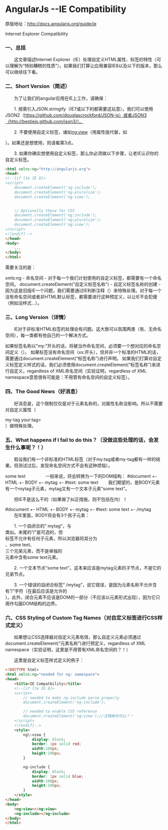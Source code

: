 # AngularJs --IE Compatibility  
原版地址：http://docs.angularjs.org/guide/ie

 

Internet Explorer Compatibility

 

### 一、总括

　　这文章描述Internet Explorer（IE）处理自定义HTML属性、标签的特性（可以理解为“特别糟糕的性质”）。如果我们打算让应用兼容IE8以及以下的版本，那么可以继续往下看。

 

### 二、Short Version（简述）

　　为了让我们的angular应用在IE上工作，请确保：

　　1. 按需引入JSON.stringify（IE7或以下的都需要这玩意）。我们可以使用JSON2（https://github.com/douglascrockford/JSON-js）或者JSON3（http://bestiejs.github.com/json3/）。

　　2. 不要使用自定义标签，诸如<ng:view>（用属性版代替，如<div ng-view>）。如果还是想使用，则请看第3点。

　　3. 如果你确实想使用自定义标签，那么你必须做以下步骤，让老IE认识你的自定义标签。

   

``` html
<html xmlns:ng="http://angularjs.org">
<head>
<!--[if lte IE 8]>
<script>
    document.createElement('ng-include');
    document.createElement('ng-pluralize');
    document.createElement('ng-view');
  

    // Optionally these for CSS
    document.createElement('ng:include');
    document.createElement('ng:pluralize');
    document.createElement('ng:view');
</script>
<![endif]-->
</head>
<body>
    ...
</body>
</html>
```
需要关注的是：

xmls:ng - 命名空间 - 对于每一个我们计划使用的自定义标签，都需要有一个命名空间。
document.createElement(“自定义标签名称”) - 自定义标签名称的创建 - 因为这是旧版IE一个问题，我们需要通过IE判断注释（<!--[if lte IE 8]>…<![endif]-->）来特殊处理。对于每一个没有命名空间或者非HTML默认标签，都需要进行这种预定义，以让IE不会犯傻（例如没样式…）。
 

### 三、Long Version（详情）

　　IE对于非标准HTML标签的处理会有问题。这大致可以氛围两类（有、无命名空间），每一类都有他自己的一个解决方式。

如果标签名称以”my:”开头的话，将被当作命名空间，必须要一个想对应的命名空间定义（<html xmlns:my=”ignored”>）。
如果标签没有命名空间（xx:开头），但并非一个标准的HTML的话，需要通过document.createElement(“标签名称”)进行声明。
如果我们打算对自定义标签定义样式的话，我们必须使用document.createElement(“标签名称”)来进行自定义，regardless of XML命名空间（实验证明，regardless of XML namespace意思很有可能是：不用管有命名空间的自定义标签）。
 

### 四、The Good News（好消息）

　　好消息是，这个限制仅仅是对于元素名称的，对属性名称没影响。所以不需要对自定义属性（<div> my-tag your:tag></div>）做特殊处理。

 

### 五、What happens if I fail to do this？（没做这些处理的话，会发生什么事呢？！）

　　假设我们有一个非标准的HTML标签（对于my:tag或者my-tag都有一样的结果。但测试过后，发现命名空间方式不会有这种烦恼）。

<html>
    <body>
        <mytag>some text</mytag>
    </body>
</html>
　　
　　一般来说，将会转换为一下的DOM结构：
#document
    +- HTML
        +- BODY
            +- mytag
                +- #text: some text
 　　我们期望的，是BODY元素有一个mytag子元素，mytag又有一个文本子元素”some text”。

 

　　但IE不是这么干的（如果做了纠正措施，则不包括在内）！

#document
    +- HTML
        +- BODY
             +- mytag
             +- #text: some text
             +- /mytag
 　　在IE里面，BODY将会有3个孩子元素：

　　1. 一个自闭合的” mytag”，与<br/>类似。末尾的“/”是可选的，但<br>标签不允许有任何子元素，所以浏览器将其分为<br>、some text、</br>三个兄弟元素，而不是单独的<br>元素中含有some text元素。

　　2. 一个文本节点“some text”。这本来应该是mytag元素的子节点，不是它的兄弟节点。

　　3. 一个错误的自闭合标签” /mytag”，说它错误，是因为元素名称不允许含有”/”字符（在最后应该是允许的<br/>）。此外，闭合元素不应该是DOM的一部分（不应该以元素形式出现），因为它只用作勾画DOM结构的边界。

 

### 六、CSS Styling of Custom Tag Names（对自定义标签进行CSS样式定义）

　　如果想让CSS选择器对自定义元素有效，那么自定义元素必须通过document.createElement(“元素名称”)进行预定义，regardless of XML namespace（实验证明，这里是不用管有XML命名空间的？！）

　　这里是自定义标签样式定义的例子：

 

``` html
<!DOCTYPE html>
<html xmlns:ng="needed for ng: namespace">
<head>
    <title>IE Compatbility</title>
    <!--[if lte IE 8]>
    <script>
        // needed to make ng-include parse properly
        document.createElement('ng-include');

        // needed to enable CSS reference
        document.createElement('ng:view');//注释掉也可以？！
    </script>
    <![endif]-->
    <style>
        ng\:view {
            display: block;
            border: 1px solid red;
            width:100px;
            height:100px;
        }

        ng-include {
            display: block;
            border: 1px solid blue;
            width:100px;
            height:100px;
        }
    </style>
</head>
<body>
    <ng:view></ng:view>
    <ng-include></ng-include>
</body>
</html>
```
 